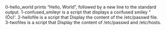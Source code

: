 0-hello_world prints  “Hello, World”, followed by a new line to the standard output.
1-confused_smileyr is a script that displays a confused smiley "(Ôo)'.
2-hellofile is a script that Display the content of the /etc/passwd file.
3-twofiles is a script that Display the content of /etc/passwd and /etc/hosts.

